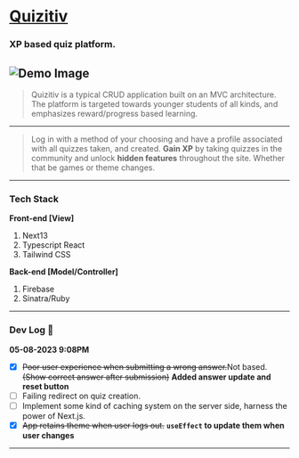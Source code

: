 # [Quizitiv](https://quizitiv.netlify.app)
### XP based quiz platform.
![Demo Image](https://i.ibb.co/RTSLr40/Screen-Shot-2023-05-08-at-9-13-08-PM.png)
---
> Quizitiv is a typical CRUD application built on an MVC architecture. 
> The platform is targeted towards younger students of all kinds, and emphasizes reward/progress based learning.
--- 
> Log in with a method of your choosing and have a profile associated with all quizzes taken, and created. 
> **Gain XP** by taking quizzes in the community and unlock **hidden features** throughout the site. Whether that be games or theme changes. 
---
### Tech Stack
**Front-end [View]**
 1. Next13
 2. Typescript React
 3. Tailwind CSS
 
**Back-end [Model/Controller]**
 1. Firebase
 2. Sinatra/Ruby
--- 
### Dev Log 🚧
**05-08-2023 9:08PM**
  - [x] ~~Poor user experience when submitting a wrong answer.~~Not based.~~(Show correct answer after submission)~~
**Added answer update and reset button**
  - [ ] Failing redirect on quiz creation.
  - [ ] Implement some kind of caching system on the server side, harness the power of Next.js.
  - [x] ~~App retains theme when user logs out.~~
**`useEffect` to update them when user changes**
---
